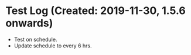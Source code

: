 # Test Log (Created: 2019-11-30, 1.5.6 onwards)
- Test on schedule.
- Update schedule to every 6 hrs.